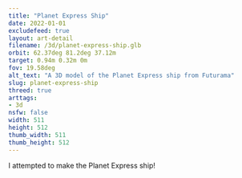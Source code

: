 ```yaml
---
title: "Planet Express Ship"
date: 2022-01-01
excludefeed: true
layout: art-detail
filename: /3d/planet-express-ship.glb
orbit: 62.37deg 81.2deg 37.12m
target: 0.94m 0.32m 0m
fov: 19.58deg
alt_text: "A 3D model of the Planet Express ship from Futurama"
slug: planet-express-ship
threed: true
arttags:
- 3d
nsfw: false
width: 511
height: 512
thumb_width: 511
thumb_height: 512
---
```

I attempted to make the Planet Express ship!

